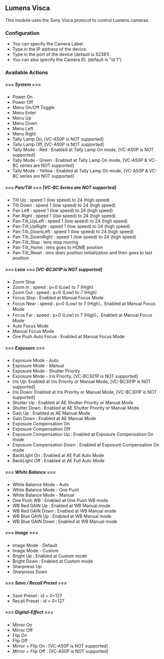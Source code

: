 ## Lumens Visca

This module uses the Sony Visca protocol to control Lumens cameras.

### Configuration

- You can specify the Camera Label.
- Type in the IP address of the device.
- Type in the port of the device (default is 52381).
- You can also specify the Camera ID. (default is "id 1")

### Available Actions

##### === System ===

- Power On
- Power Off
- Menu On/Off Toggle
- Menu Enter
- Menu Up
- Menu Down
- Menu Left
- Menu Right
- Tally Lamp On, [VC-A50P is NOT supported]
- Tally Lamp Off, [VC-A50P is NOT supported]
- Tally Mode - Red : Enabled at Tally Lamp On mode, [VC-A50P is NOT supported]
- Tally Mode - Green : Enabled at Tally Lamp On mode, [VC-A50P & VC-BC series are NOT supported]
- Tally Mode - Yellow : Enabled at Tally Lamp On mode, [VC-A50P & VC-BC series are NOT supported]

##### === Pan/Tilt === [VC-BC Series are NOT supported]

- Tilt Up : speed 1 (low speed) to 24 (high speed)
- Tilt Down : speed 1 (low speed) to 24 (high speed)
- Pan Left : speed 1 (low speed) to 24 (high speed)
- Pan Right : speed 1 (low speed) to 24 (high speed)
- Pan-Tilt_UpLeft : speed 1 (low speed) to 24 (high speed)
- Pan-Tilt_UpRight : speed 1 (low speed) to 24 (high speed)
- Pan-Tilt_DownLeft : speed 1 (low speed) to 24 (high speed)
- Pan-Tilt_DownRight : speed 1 (low speed) to 24 (high speed)
- Pan-Tilt_Stop : lens stop moving
- Pan-Tilt_Home : lens goes to HOME position
- Pan-Tilt_Reset : lens does position initialization and then goes to last position

##### === Lens === [VC-BC301P is NOT supported]

- Zoom Stop
- Zoom In : speed : p=0 (Low) to 7 (High)
- Zoom Out : speed : p=0 (Low) to 7 (High)
- Focus Stop : Enabled at Manual Focus Mode
- Focus Near : speed : p=0 (Low) to 7 (High)，Enabled at Manual Focus Mode
- Focus Far : speed : p=0 (Low) to 7 (High)，Enabled at Manual Focus Mode
- Auto Focus Mode
- Manual Focus Mode
- One Push Auto Focus : Enabled at Manual Focus Mode

##### === Exposure ===

- Exposure Mode - Auto
- Exposure Mode - Manual
- Exposure Mode - Shutter Priority
- Exposure Mode - Iris Priority, [VC-BC301P is NOT supported]
- Iris Up: Enabled at Iris Priority or Manual Mode, [VC-BC301P is NOT supported]
- Iris Down: Enabled at Iris Priority or Manual Mode, [VC-BC301P is NOT supported]
- Shutter Up : Enabled at AE Shutter Priority or Manual Mode
- Shutter Down : Enabled at AE Shutter Priority or Manual Mode
- Gain Up : Enabled at AE Manual Mode
- Gain Down : Enabled at AE Manual Mode
- Exposure Compensation On
- Exposure Compensation Off
- Exposure Compensation Up : Enabled at Exposure Compensation On mode
- Exposure Compensation Down : Enabled at Exposure Compensation On mode
- BackLight On : Enabled at AE Full Auto Mode
- BackLight Off : Enabled at AE Full Auto Mode

##### === White Balance ===

- White Balance Mode - Auto
- White Balance Mode - One Push
- White Balance Mode - Manual
- One Push WB : Enabled at One Push WB mode
- WB Red GAIN Up : Enabled at WB Manual mode
- WB Red GAIN Down : Enabled at WB Manual mode
- WB Blue GAIN Up : Enabled at WB Manual mode
- WB Blue GAIN Down : Enabled at WB Manual mode

##### === Image ===

- Image Mode - Default
- Image Mode - Custom
- Bright Up : Enabled at Custom mode
- Bright Down : Enabled at Custom mode
- Sharpness Up
- Sharpness Down

##### === Save / Recall Preset ===

- Save Preset : id = 0~127
- Recall Preset : id = 0~127

##### === Digital-Effect ===

- Mirror On
- Mirror Off
- Flip On
- Flip Off
- Mirror + Flip On : [VC-A50P is NOT supported]
- Mirror + Flip Off : [VC-A50P is NOT supported]
